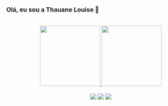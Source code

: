 ### Olá, eu sou a Thauane Louise 👋

<br>
  <div align="center">
  <a href="https://github.com/thauanee">
  <img height="160em" src="https://github-readme-stats.vercel.app/api?username=thauanee&show_icons=true&theme=radical&include_all_commits=true&count_private=true"/>
  <img height="160em" src="https://github-readme-stats.vercel.app/api/top-langs/?username=thauanee&layout=compact&langs_count=7&theme=radical"/>
  </div>

<br>
  
<div align= "center">     
<a href="https://www.linkedin.com/in/thauane-louise-46baa91b1/" target="_blank"><img src="https://img.shields.io/badge/-LinkedIn-%230077B5?style=for-the-badge&logo=linkedin&logoColor=white" target="_blank"></a> 
<a href="https://www.instagram.com/thauane_louise/" target="_blank"><img src="https://img.shields.io/badge/-Instagram-%23E4405F?style=for-the-badge&logo=instagram&logoColor=white" target="_blank"></a>
<a href="https://discord.com/channels/@me" target="_blank"><img src="https://img.shields.io/badge/Discord-7289DA?style=for-the-badge&logo=discord&logoColor=white" target="_blank"></a> 
</div>
  

